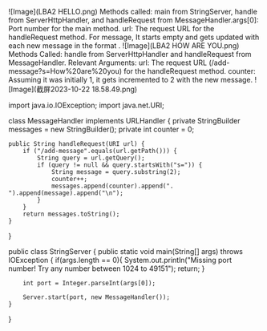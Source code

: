 ![Image](LBA2 HELLO.png)
Methods called: main from StringServer, handle from ServerHttpHandler, and handleRequest from MessageHandler.args[0]: Port number for the main method.
url: The request URL for the handleRequest method. For message, It starts empty and gets updated with each new message in the format .
![Image](LBA2 HOW ARE YOU.png)
Methods Called: handle from ServerHttpHandler and handleRequest from MessageHandler.
Relevant Arguments: url: The request URL (/add-message?s=How%20are%20you) for the handleRequest method.
counter: Assuming it was initially 1, it gets incremented to 2 with the new message.
![Image](截屏2023-10-22 18.58.49.png)




import java.io.IOException;
import java.net.URI;

class MessageHandler implements URLHandler {
    private StringBuilder messages = new StringBuilder();
    private int counter = 0;

    public String handleRequest(URI url) {
        if ("/add-message".equals(url.getPath())) {
            String query = url.getQuery();
            if (query != null && query.startsWith("s=")) {
                String message = query.substring(2);
                counter++;
                messages.append(counter).append(". ").append(message).append("\n");
            }
        }
        return messages.toString();
    }
}

public class StringServer {
    public static void main(String[] args) throws IOException {
        if(args.length == 0){
            System.out.println("Missing port number! Try any number between 1024 to 49151");
            return;
        }

        int port = Integer.parseInt(args[0]);

        Server.start(port, new MessageHandler());
    }
}

